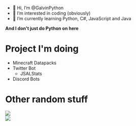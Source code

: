 - 👋 Hi, I’m @GalvinPython
- 👀 I’m interested in coding (obviously)
- 🌱 I’m currently learning Python, C#, JavaScript and Java

**And I don't just do Python on here**

# Project I'm doing  
- Minecraft Datapacks
- Twitter Bot
  - JSALStats 
- Discord Bots 

# Other random stuff

<a href="https://github.com/GalvinPython">
  <img align="center" src="https://github-readme-stats.vercel.app/api?username=GalvinPython&show_icons=true&theme=radical" />
</a>
<br>
<a href="https://github.com/GalvinPython">
  <img align="center" src="https://github-readme-stats.vercel.app/api/top-langs/?username=GalvinPython&theme=radical" />
</a>

